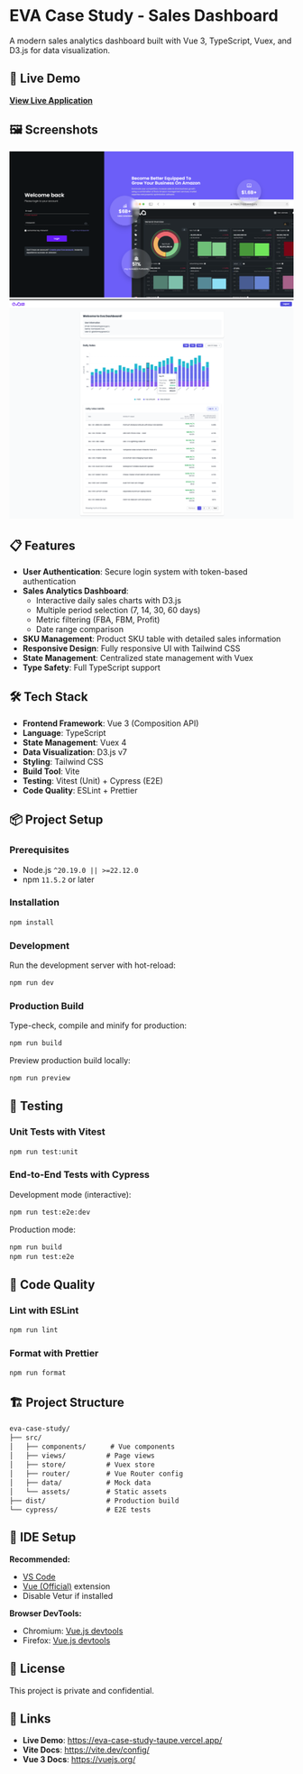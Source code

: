# EVA Case Study - Sales Dashboard

A modern sales analytics dashboard built with Vue 3, TypeScript, Vuex, and D3.js for data visualization.

## 🚀 Live Demo

**[View Live Application](https://eva-case-study-taupe.vercel.app/)**

## 🖼️ Screenshots

![Login Page](src/assets/images/app-1.png)
![Dashboard](src/assets/images/app-2.png)

## 📋 Features

- **User Authentication**: Secure login system with token-based authentication
- **Sales Analytics Dashboard**:
  - Interactive daily sales charts with D3.js
  - Multiple period selection (7, 14, 30, 60 days)
  - Metric filtering (FBA, FBM, Profit)
  - Date range comparison
- **SKU Management**: Product SKU table with detailed sales information
- **Responsive Design**: Fully responsive UI with Tailwind CSS
- **State Management**: Centralized state management with Vuex
- **Type Safety**: Full TypeScript support

## 🛠️ Tech Stack

- **Frontend Framework**: Vue 3 (Composition API)
- **Language**: TypeScript
- **State Management**: Vuex 4
- **Data Visualization**: D3.js v7
- **Styling**: Tailwind CSS
- **Build Tool**: Vite
- **Testing**: Vitest (Unit) + Cypress (E2E)
- **Code Quality**: ESLint + Prettier

## 📦 Project Setup

### Prerequisites

- Node.js `^20.19.0 || >=22.12.0`
- npm `11.5.2` or later

### Installation

```sh
npm install
```

### Development

Run the development server with hot-reload:

```sh
npm run dev
```

### Production Build

Type-check, compile and minify for production:

```sh
npm run build
```

Preview production build locally:

```sh
npm run preview
```

## 🧪 Testing

### Unit Tests with Vitest

```sh
npm run test:unit
```

### End-to-End Tests with Cypress

Development mode (interactive):

```sh
npm run test:e2e:dev
```

Production mode:

```sh
npm run build
npm run test:e2e
```

## 🔧 Code Quality

### Lint with ESLint

```sh
npm run lint
```

### Format with Prettier

```sh
npm run format
```

## 🏗️ Project Structure

```
eva-case-study/
├── src/
│   ├── components/      # Vue components
│   ├── views/          # Page views
│   ├── store/          # Vuex store
│   ├── router/         # Vue Router config
│   ├── data/           # Mock data
│   └── assets/         # Static assets
├── dist/               # Production build
└── cypress/            # E2E tests
```

## 🎨 IDE Setup

**Recommended:**
- [VS Code](https://code.visualstudio.com/)
- [Vue (Official)](https://marketplace.visualstudio.com/items?itemName=Vue.volar) extension
- Disable Vetur if installed

**Browser DevTools:**
- Chromium: [Vue.js devtools](https://chromewebstore.google.com/detail/vuejs-devtools/nhdogjmejiglipccpnnnanhbledajbpd)
- Firefox: [Vue.js devtools](https://addons.mozilla.org/en-US/firefox/addon/vue-js-devtools/)

## 📝 License

This project is private and confidential.

## 🔗 Links

- **Live Demo**: https://eva-case-study-taupe.vercel.app/
- **Vite Docs**: https://vite.dev/config/
- **Vue 3 Docs**: https://vuejs.org/
